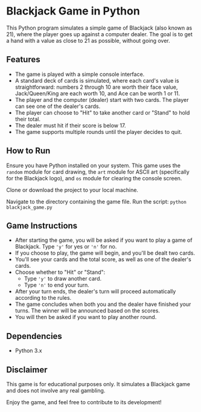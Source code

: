 Blackjack Game in Python
========================

This Python program simulates a simple game of Blackjack (also known as 21), where the player goes up against a computer dealer. The goal is to get a hand with a value as close to 21 as possible, without going over.

Features
--------

-   The game is played with a simple console interface.
-   A standard deck of cards is simulated, where each card's value is straightforward: numbers 2 through 10 are worth their face value, Jack/Queen/King are each worth 10, and Ace can be worth 1 or 11.
-   The player and the computer (dealer) start with two cards. The player can see one of the dealer's cards.
-   The player can choose to "Hit" to take another card or "Stand" to hold their total.
-   The dealer must hit if their score is below 17.
-   The game supports multiple rounds until the player decides to quit.

How to Run
----------

Ensure you have Python installed on your system. This game uses the `random` module for card drawing, the `art` module for ASCII art (specifically for the Blackjack logo), and `os` module for clearing the console screen.

Clone or download the project to your local machine.

Navigate to the directory containing the game file.
Run the script: `python blackjack_game.py`

Game Instructions
-----------------

-   After starting the game, you will be asked if you want to play a game of Blackjack. Type `'y'` for yes or `'n'` for no.
-   If you choose to play, the game will begin, and you'll be dealt two cards.
-   You'll see your cards and the total score, as well as one of the dealer's cards.
-   Choose whether to "Hit" or "Stand":
    -   Type `'y'` to draw another card.
    -   Type `'n'` to end your turn.
-   After your turn ends, the dealer's turn will proceed automatically according to the rules.
-   The game concludes when both you and the dealer have finished your turns. The winner will be announced based on the scores.
-   You will then be asked if you want to play another round.

Dependencies
------------

-   Python 3.x

Disclaimer
----------

This game is for educational purposes only. It simulates a Blackjack game and does not involve any real gambling.

Enjoy the game, and feel free to contribute to its development!
